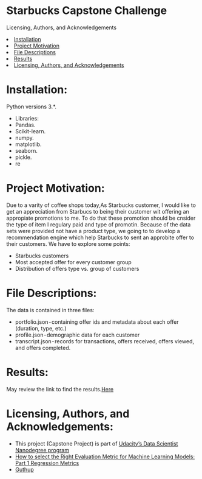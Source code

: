 # Starbucks Capstone Challenge
Licensing, Authors, and Acknowledgements
<li><a href="#Installation">Installation</a></li>
<li><a href="#Project Motivation">Project Motivation</a></li>
<li><a href="#File Descriptions">File Descriptions</a></li>
<li><a href="#Results">Results</a></li>
<li><a href="#Licensing, Authors, and Acknowledgements">Licensing, Authors, and Acknowledgements</a></li>

<a id='Installation'></a>
# Installation:
Python versions 3.*.
- Libraries:
- Pandas.
- Scikit-learn.
- numpy.
- matplotlib.
- seaborn.
- pickle.
- re


<a id='Project Motivation'></a>
# Project Motivation:
Due to a varity of coffee shops today,As Starbucks customer, I would like to get an appreciation from Starbucs to being their customer wit offering an appropiate promotions to me. To do that these promotion should be cnsider the type of item I regulary paid and type of promotin. Because of the data sets were provided not have a product type, we going to to develop a recommendation engine which help Starbucks to sent an approbite offer to their customers. We have to explore some points:

- Starbucks customers
- Most accepted offer for every customer group
- Distribution of offers type vs. group of customers


<a id='File Descriptions'></a>
# File Descriptions:
The data is contained in three files:
- portfolio.json - containing offer ids and metadata about each offer (duration, type, etc.)
- profile.json - demographic data for each customer
- transcript.json - records for transactions, offers received, offers viewed, and offers completed.


<a id='Results'></a>
# Results:
May review the link to find the results.[Here](https://medium.com/@EssamAlbishi/this-is-the-offer-i-want-from-starbucks-5ed7376d7454)

<a id='Licensing, Authors, and Acknowledgements'></a>
# Licensing, Authors, and Acknowledgements:
- This project (Capstone Project) is part of [Udacity’s Data Scientist Nanodegree program](https://www.udacity.com/course/data-scientist-nanodegree--nd025)
- [How to select the Right Evaluation Metric for Machine Learning Models: Part 1 Regression Metrics ](https://medium.com/@george.drakos62/how-to-select-the-right-evaluation-metric-for-machine-learning-models-part-1-regrression-metrics-3606e25beae0)
- [Guthup](https://github.com/search?p=2&q=Starbucks+Capstone&type=Repositories)

